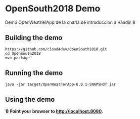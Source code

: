 # OpenSouth2018 Demo

Demo OpenWeatherApp de la charla de introducción a Vaadin 8

## Building the demo

```
https://github.com/cloud4dev/OpenSouth2018.git
cd OpenSouth2018
mvn package
```

## Running the demo

```
java -jar target/OpenWeatherApp-0.0.1-SNAPSHOT.jar
```

## Using the demo

**1) Point your browser to <http://localhost:8080>.**

